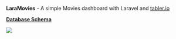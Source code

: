 **LaraMovies** - A simple Movies dashboard with Laravel and [tabler.io]()

<u>**Database Schema**</u> 

![](/Library/WebServer/Documents/laramovies/laramovies-schema.png)



 

